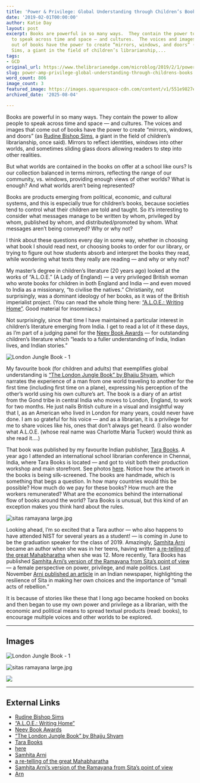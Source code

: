 ```yaml
---
title: 'Power & Privilege: Global Understanding through Children’s Books'
date: '2019-02-01T00:00:00'
author: Katie Day
layout: post
excerpt: Books are powerful in so many ways.  They contain the power to allow people
  to speak across time and space — and cultures.  The voices and images that come
  out of books have the power to create “mirrors, windows, and doors” (as Rudine Bishop
  Sims, a giant in the field of children’s librarianship,...
tags:
- GCD
original_url: https://www.thelibrarianedge.com/microblog/2019/2/1/power-amp-privilege-global-understanding-through-childrens-books
slug: power-amp-privilege-global-understanding-through-childrens-books
word_count: 806
image_count: 3
featured_image: https://images.squarespace-cdn.com/content/v1/551e9827e4b0a00742213303/1549001021781-MFH5225LGRVE29EZ30AZ/London+Jungle+Book+-+1
archived_date: '2025-08-04'

---
```


Books are powerful in so many ways. They contain the power to allow people to speak across time and space — and cultures. The voices and images that come out of books have the power to create “mirrors, windows, and doors” \(as [Rudine Bishop Sims](https://scenicregional.org/wp-content/uploads/2017/08/Mirrors-Windows-and-Sliding-Glass-Doors.pdf), a giant in the field of children’s librarianship, once said\). Mirrors to reflect identities, windows into other worlds, and sometimes sliding glass doors allowing readers to step into other realities.

But what worlds are contained in the books on offer at a school like ours? Is our collection balanced in terms mirrors, reflecting the range of our community, vs. windows, providing enough views of other worlds? What is enough? And what worlds aren’t being represented?

Books are products emerging from political, economic, and cultural systems, and this is especially true for children’s books, because societies tend to control what their children are told and taught. So it’s interesting to consider what messages manage to be written by whom, privileged by whom, published by whom, and distributed/promoted by whom. What messages aren’t being conveyed? Why or why not?

I think about these questions every day in some way, whether in choosing what book I should read next, or choosing books to order for our library, or trying to figure out how students absorb and interpret the books they read, while wondering what texts they really are reading — and why or why not?

My master’s degree in children’s literature \(20 years ago\) looked at the works of “A.L.O.E.” \(A Lady of England\) — a very privileged British woman who wrote books for children in both England and India — and even moved to India as a missionary, “to civilise the natives.” Christianity, not surprisingly, was a dominant ideology of her books, as it was of the British imperialist project. \(You can read the whole thing here: [“A.L.O.E.: Writing Home”](https://drive.google.com/open?id=0B1n4TTpYaxRPbm5FWlhqUWdCaUE). Good material for insomniacs.\)

Not surprisingly, since that time I have maintained a particular interest in children’s literature emerging from India. I get to read a lot of it these days, as I’m part of a judging panel for the [Neev Book Awards](http://neevliteraturefestival.org/awards) — for outstanding children’s literature which “leads to a fuller understanding of India, Indian lives, and Indian stories.”

![London Jungle Book - 1](https://images.squarespace-cdn.com/content/v1/551e9827e4b0a00742213303/1549001021781-MFH5225LGRVE29EZ30AZ/London+Jungle+Book+-+1)

My favourite book \(for children and adults\) that exemplifies global understanding is [“The London Jungle Book” by Bhajju Shyam](https://tarabooks.com/shop/the-london-jungle-book/), which narrates the experience of a man from one world traveling to another for the first time \(including first time on a plane\), expressing his perception of the other’s world using his own culture’s art. The book is a diary of an artist from the Gond tribe in central India who moves to London, England, to work for two months. He just nails British culture in a visual and insightful way that I, as an American who lived in London for many years, could never have done. I am so grateful for his voice — and as a librarian, it is a privilege for me to share voices like his, ones that don’t always get heard. \(I also wonder what A.L.O.E. \(whose real name was Charlotte Maria Tucker\) would think as she read it….\)

That book was published by my favourite Indian publisher, [Tara Books](https://tarabooks.com/). A year ago I attended an international school librarian conference in Chennai, India, where Tara Books is located — and got to visit both their production workshop and main storefront. See photos [here](https://photos.app.goo.gl/oXQ2ja6PlTw2qkws1). Notice how the artwork in the books is being silk-screened. The books are handmade, which is something that begs a question. In how many countries would this be possible? How much do we pay for these books? How much are the workers remunerated? What are the economics behind the international flow of books around the world? Tara Books is unusual, but this kind of an exception makes you think hard about the rules.

![sitas ramayana large.jpg](https://images.squarespace-cdn.com/content/v1/551e9827e4b0a00742213303/1549001354765-5URWWHPYB3HM5DTNET06/sitas+ramayana+large.jpg)

Looking ahead, I’m so excited that a Tara author — who also happens to have attended NIST for several years as a student\! — is coming in June to be the graduation speaker for the class of 2019. Amazingly, [Samhita Arni](http://www.samarni.com/) became an author when she was in her teens, having written [a re-telling of the great Mahabharatha](https://tarabooks.com/shop/the-mahabharatha-a-childs-view/) when she was 12. More recently, Tara Books has published [Samhita Arni’s version of the Ramayana from Sita’s point of view](https://tarabooks.com/shop/sitas-ramayana/) — a female perspective on power, privilege, and male politics. Last November [Arn](https://indianexpress.com/article/express-sunday-eye/sitas-freedom-struggle-5431592/)[i published an article](https://indianexpress.com/article/express-sunday-eye/sitas-freedom-struggle-5431592/) in an Indian newspaper, highlighting the resilience of Sita in making her own choices and the importance of “small acts of rebellion.”

It is because of stories like these that I long ago became hooked on books and then began to use my own power and privilege as a librarian, with the economic and political means to spread textual products \(read: books\), to encourage multiple voices and other worlds to be explored.

---

## Images

![London Jungle Book - 1](https://images.squarespace-cdn.com/content/v1/551e9827e4b0a00742213303/1549001021781-MFH5225LGRVE29EZ30AZ/London+Jungle+Book+-+1)

![sitas ramayana large.jpg](https://images.squarespace-cdn.com/content/v1/551e9827e4b0a00742213303/1549001354765-5URWWHPYB3HM5DTNET06/sitas+ramayana+large.jpg)

![](https://assets.squarespace.com/universal/images-v6/default-avatar.png)



---

## External Links

- [Rudine Bishop Sims](https://scenicregional.org/wp-content/uploads/2017/08/Mirrors-Windows-and-Sliding-Glass-Doors.pdf)
- [“A.L.O.E.: Writing Home”](https://drive.google.com/open?id=0B1n4TTpYaxRPbm5FWlhqUWdCaUE)
- [Neev Book Awards](http://neevliteraturefestival.org/awards)
- [“The London Jungle Book” by Bhajju Shyam](https://tarabooks.com/shop/the-london-jungle-book/)
- [Tara Books](https://tarabooks.com/)
- [here](https://photos.app.goo.gl/oXQ2ja6PlTw2qkws1)
- [Samhita Arni](http://www.samarni.com/)
- [a re-telling of the great Mahabharatha](https://tarabooks.com/shop/the-mahabharatha-a-childs-view/)
- [Samhita Arni’s version of the Ramayana from Sita’s point of view](https://tarabooks.com/shop/sitas-ramayana/)
- [Arn](https://indianexpress.com/article/express-sunday-eye/sitas-freedom-struggle-5431592/)
